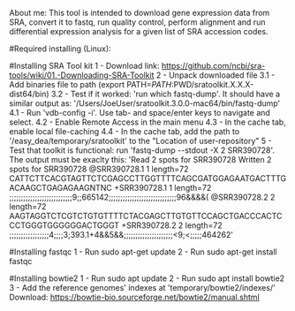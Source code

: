 About me: This tool is intended to download gene expression data from SRA, convert it to fastq, run quality control, perform alignment and run differential expression analysis for a given list of SRA accession codes.

#Required installing (Linux):

#Installing SRA Tool kit
1 - Download link: https://github.com/ncbi/sra-tools/wiki/01.-Downloading-SRA-Toolkit
2 - Unpack downloaded file
3.1 - Add binaries file to path (export PATH=$PATH:$PWD/sratoolkit.X.X.X-dist64/bin)
3.2 - Test if it worked: 'run which fastq-dump'. It should have a similar output as: '/Users/JoeUser/sratoolkit.3.0.0-mac64/bin/fastq-dump'
4.1 - Run 'vdb-config -i'. Use tab- and space/enter keys to navigate and select.
4.2 - Enable Remote Access in the main menu
4.3 - In the cache tab, enable local file-caching
4.4 - In the cache tab, add the path to '/easy_dea/temporary/sratoolkit' to the "Location of user-repository"
5 - Test that toolkit is functional: run 'fastq-dump --stdout -X 2 SRR390728'. The output must be exaclty this: 
'Read 2 spots for SRR390728
Written 2 spots for SRR390728
@SRR390728.1 1 length=72
CATTCTTCACGTAGTTCTCGAGCCTTGGTTTTCAGCGATGGAGAATGACTTTGACAAGCTGAGAGAAGNTNC
+SRR390728.1 1 length=72
;;;;;;;;;;;;;;;;;;;;;;;;;;;9;;665142;;;;;;;;;;;;;;;;;;;;;;;;;;;;;96&&&&(
@SRR390728.2 2 length=72
AAGTAGGTCTCGTCTGTGTTTTCTACGAGCTTGTGTTCCAGCTGACCCACTCCCTGGGTGGGGGGACTGGGT
+SRR390728.2 2 length=72
;;;;;;;;;;;;;;;;;4;;;;3;393.1+4&&5&&;;;;;;;;;;;;;;;;;;;;;<9;<;;;;;464262'

#Installing fastqc
1 - Run sudo apt-get update
2 - Run sudo apt-get install fastqc

#Installing bowtie2
1 - Run sudo apt update
2 - Run sudo apt install bowtie2
3 - Add the reference genomes' indexes at 'temporary/bowtie2/indexes/' Download: https://bowtie-bio.sourceforge.net/bowtie2/manual.shtml




